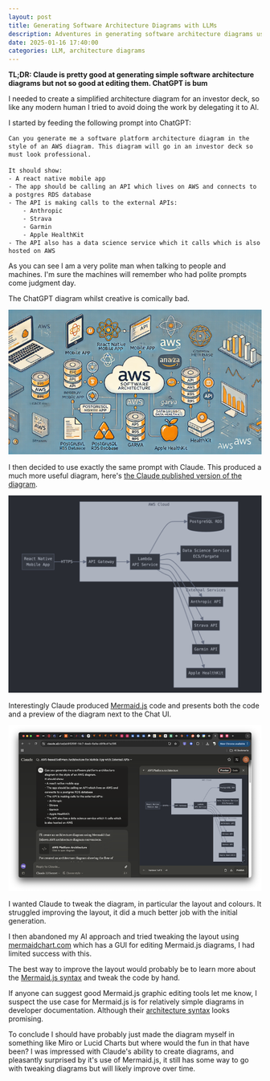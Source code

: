 ```yaml
---
layout: post
title: Generating Software Architecture Diagrams with LLMs
description: Adventures in generating software architecture diagrams using Claude and ChatGPT
date: 2025-01-16 17:40:00
categories: LLM, architecture diagrams
---
```

**TL;DR: Claude is pretty good at generating simple software architecture diagrams but not so good at editing them. ChatGPT is bum**

I needed to create a simplified architecture diagram for an investor deck, so like any modern human I tried to avoid doing the work by delegating it to AI.

I started by feeding the following prompt into ChatGPT:
```none
Can you generate me a software platform architecture diagram in the style of an AWS diagram. This diagram will go in an investor deck so must look professional.

It should show:
- A react native mobile app
- The app should be calling an API which lives on AWS and connects to a postgres RDS database
- The API is making calls to the external APIs:
	- Anthropic
	- Strava
	- Garmin
	- Apple HealthKit
- The API also has a data science service which it calls which is also hosted on AWS
```

As you can see I am a very polite man when talking to people and machines. I'm sure the machines will remember who had polite prompts come judgment day.

The ChatGPT diagram whilst creative is comically bad.

![ChatGPT generated software architecture diagram](/assets/images/posts/chatgpt-diagram.png)

I then decided to use exactly the same prompt with Claude. This produced a much more useful diagram, here's [the Claude published version of the diagram](https://claude.site/artifacts/39c32052-3f09-42a1-aca1-33fbb01f637e).

![Claude generated software architecture diagram](/assets/images/posts/claude-diagram.png)

Interestingly Claude produced [Mermaid.js](https://mermaid.js.org/) code and presents both the code and a preview of the diagram next to the Chat UI.

![Claude UI screenshot](/assets/images/posts/claude-screenshot.png)

I wanted Claude to tweak the diagram, in particular the layout and colours. It struggled improving the layout, it did a much better job with the initial generation.

I then abandoned my AI approach and tried tweaking the layout using [mermaidchart.com](https://www.mermaidchart.com/) which has a GUI for editing Mermaid.js diagrams, I had limited success with this.

The best way to improve the layout would probably be to learn more about the [Mermaid.js syntax](https://mermaid.js.org/intro/syntax-reference.html) and tweak the code by hand.

If anyone can suggest good Mermaid.js graphic editing tools let me know, I suspect the use case for Mermaid.js is for relatively simple diagrams in developer documentation. Although their [architecture syntax](https://mermaid.js.org/syntax/architecture.html) looks promising.

To conclude I should have probably just made the diagram myself in something like Miro or Lucid Charts but where would the fun in that have been? I was impressed with Claude's ability to create diagrams, and pleasantly surprised by it's use of Mermaid.js, it still has some way to go with tweaking diagrams but will likely improve over time.